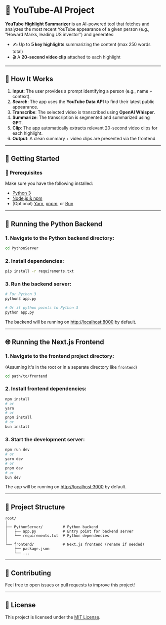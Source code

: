 
# 🎥 YouTube-AI Project

**YouTube Highlight Summarizer** is an AI-powered tool that fetches and analyzes the most recent YouTube appearance of a given person (e.g., "Howard Marks, leading US investor") and generates:

- ✍️ Up to **5 key highlights** summarizing the content (max 250 words total)
- 🎬 A **20-second video clip** attached to each highlight

---

## 🧠 How It Works

1. **Input**: The user provides a prompt identifying a person (e.g., name + context).
2. **Search**: The app uses the **YouTube Data API** to find their latest public appearance.
3. **Transcribe**: The selected video is transcribed using **OpenAI Whisper**.
4. **Summarize**: The transcription is segmented and summarized using **GPT**.
5. **Clip**: The app automatically extracts relevant 20-second video clips for each highlight.
6. **Output**: A clean summary + video clips are presented via the frontend.

---

## 🚀 Getting Started

### 🔧 Prerequisites

Make sure you have the following installed:

- [Python 3](https://www.python.org/downloads/)
- [Node.js & npm](https://nodejs.org/)
- (Optional) [Yarn](https://yarnpkg.com/), [pnpm](https://pnpm.io/), or [Bun](https://bun.sh/)

---

## 🐍 Running the Python Backend

### 1. Navigate to the Python backend directory:
```bash
cd PythonServer
```

### 2. Install dependencies:
```bash
pip install -r requirements.txt
```

### 3. Run the backend server:
```bash
# For Python 3
python3 app.py

# Or if python points to Python 3
python app.py
```
The backend will be running on [http://localhost:8000](http://localhost:8000) by default.

---

## 🌐 Running the Next.js Frontend

### 1. Navigate to the frontend project directory:
(Assuming it's in the root or in a separate directory like `frontend`)

```bash
cd path/to/frontend
```

### 2. Install frontend dependencies:
```bash
npm install
# or
yarn
# or
pnpm install
# or
bun install
```

### 3. Start the development server:
```bash
npm run dev
# or
yarn dev
# or
pnpm dev
# or
bun dev
```

The app will be running on [http://localhost:3000](http://localhost:3000) by default.

---

## 📁 Project Structure

```
root/
│
├── PythonServer/         # Python backend
│   ├── app.py            # Entry point for backend server
│   └── requirements.txt  # Python dependencies
│
└── frontend/             # Next.js frontend (rename if needed)
    ├── package.json
    └── ...
```

---

## 💬 Contributing

Feel free to open issues or pull requests to improve this project!

---

## 📄 License

This project is licensed under the [MIT License](LICENSE).
